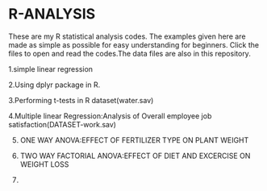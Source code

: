 # R-ANALYSIS
These are my R statistical analysis codes.
The examples given here are made as simple as possible for easy understanding for beginners.
Click the files to open and read the codes.The data files are also in this repository.

1.simple linear regression

2.Using dplyr package in R.

3.Performing t-tests in R dataset(water.sav)

4.Multiple linear Regression:Analysis of Overall employee job satisfaction(DATASET-work.sav)

5. ONE WAY ANOVA:EFFECT OF FERTILIZER TYPE ON PLANT WEIGHT

6. TWO WAY FACTORIAL ANOVA:EFFECT OF DIET AND EXCERCISE ON WEIGHT LOSS

7.



